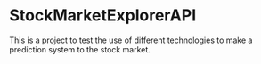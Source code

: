 # StockMarketExplorerAPI
This is a project to test the use of different technologies to make a prediction system to the stock market.
